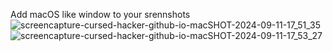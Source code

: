 Add macOS like window to your srennshots
![screencapture-cursed-hacker-github-io-macSHOT-2024-09-11-17_51_35](https://github.com/user-attachments/assets/1d3e6320-613c-4f44-9d4d-5e8b72a07dde)
![screencapture-cursed-hacker-github-io-macSHOT-2024-09-11-17_53_27](https://github.com/user-attachments/assets/d3347a68-0890-4c99-b12a-e1bf0cff0ba7)
